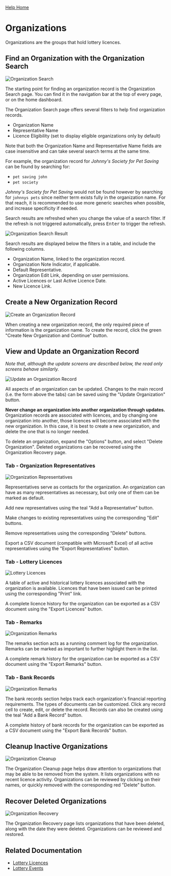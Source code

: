 [Help Home](readme.md)

# Organizations

Organizations are the groups that hold lottery licences.

## Find an Organization with the Organization Search

![Organization Search](images/organization-search.png)

The starting point for finding an organization record is the Organization Search page.
You can find it in the navigation bar at the top of every page,
or on the home dashboard.

The Organization Search page offers several filters to help find organization records.

-   Organization Name
-   Representative Name
-   Licence Eligibility (set to display eligible organizations only by default)

Note that both the Organization Name and Representative Name fields
are case insensitive and can take several search terms at the same time.

For example, the organization record for _Johnny's Society for Pet Saving_
can be found by searching for:

-   `pet saving john`
-   `pet society`

_Johnny's Society for Pet Saving_ would not be found however by searching for
`johnnys pets` since neither term exists fully in the organization name.
For that reach, it is recommended to use more generic searches when possible,
and increase specificity if needed.

Search results are refreshed when you change the value of a search filter.
If the refresh is not triggered automatically, press <kbd>Enter</kbd>
to trigger the refresh.

![Organization Search Result](images/organization-search-results.png)

Search results are displayed below the filters in a table,
and include the following columns.

-   Organization Name, linked to the organization record.
-   Organization Note Indicator, if applicable.
-   Default Representative.
-   Organization Edit Link, depending on user permissions.
-   Active Licences or Last Active Licence Date.
-   New Licence Link.

## Create a New Organization Record

![Create an Organization Record](images/organization-create.png)

When creating a new organization record, the only required piece of information
is the organization name.  To create the record,
click the green "Create New Organization and Continue" button.

## View and Update an Organization Record

_Note that, although the update screens are described below,
the read only screens behave similarly._

![Update an Organization Record](images/organization-edit.png)

All aspects of an organization can be updated.
Changes to the main record (i.e. the form above the tabs)
can be saved using the "Update Organization" button.

**Never change an organization into another organization through updates.**
Organization records are associated with licences, and by changing one
organization into another, those licences will become associated with the new organization.
In this case, it is best to create a new organization, and delete the
one that is no longer needed.

To delete an organization, expand the "Options" button, and select "Delete Organization".
Deleted organizations can be recovered using the Organization Recovery page.

### Tab - Organization Representatives

![Organization Representatives](images/organization-edit-representatives.png)

Representatives serve as contacts for the organization.
An organization can have as many representatives as necessary,
but only one of them can be marked as default.

Add new representatives using the teal "Add a Representative" button.

Make changes to existing representatives using the corresponding "Edit" buttons.

Remove representatives using the corresponding "Delete" buttons.

Export a CSV document (compatible with Microsoft Excel) of all active representatives
using the "Export Representatives" button.

### Tab - Lottery Licences

![Lottery Licences](images/organization-edit-licences.png)

A table of active and historical lottery licences associated with the organization is available.
Licences that have been issued can be printed using the corresponding "Print" link.

A complete licence history for the organization can be exported as a CSV document
using the "Export Licences" button.

### Tab - Remarks

![Organization Remarks](images/organization-edit-remarks.png)

The remarks section acts as a running comment log for the organization.
Remarks can be marked as important to further highlight them in the list.

A complete remark history for the organization can be exported as a CSV document
using the "Export Remarks" button.

### Tab - Bank Records

![Organization Remarks](images/organization-edit-bankRecords.png)

The bank records section helps track each organization's financial reporting requirements.
The types of documents can be customized.
Click any record cell to create, edit, or delete the record.
Records can also be created using the teal "Add a Bank Record" button.

A complete history of bank records for the organization can be exported as a CSV document
using the "Export Bank Records" button.

## Cleanup Inactive Organizations

![Organization Cleanup](images/organization-cleanup.png)

The Organization Cleanup page helps draw attention to organizations that may be able to be
removed from the system. It lists organizations with no recent licence activity.
Organizations can be reviewed by clicking on their names, or quickly removed with
the corresponding red "Delete" button.

## Recover Deleted Organizations

![Organization Recovery](images/organization-recovery.png)

The Organization Recovery page lists organizations that have been deleted,
along with the date they were deleted.  Organizations can be reviewed and restored.

## Related Documentation

-   [Lottery Licences](licences.md)
-   [Lottery Events](events.md)
